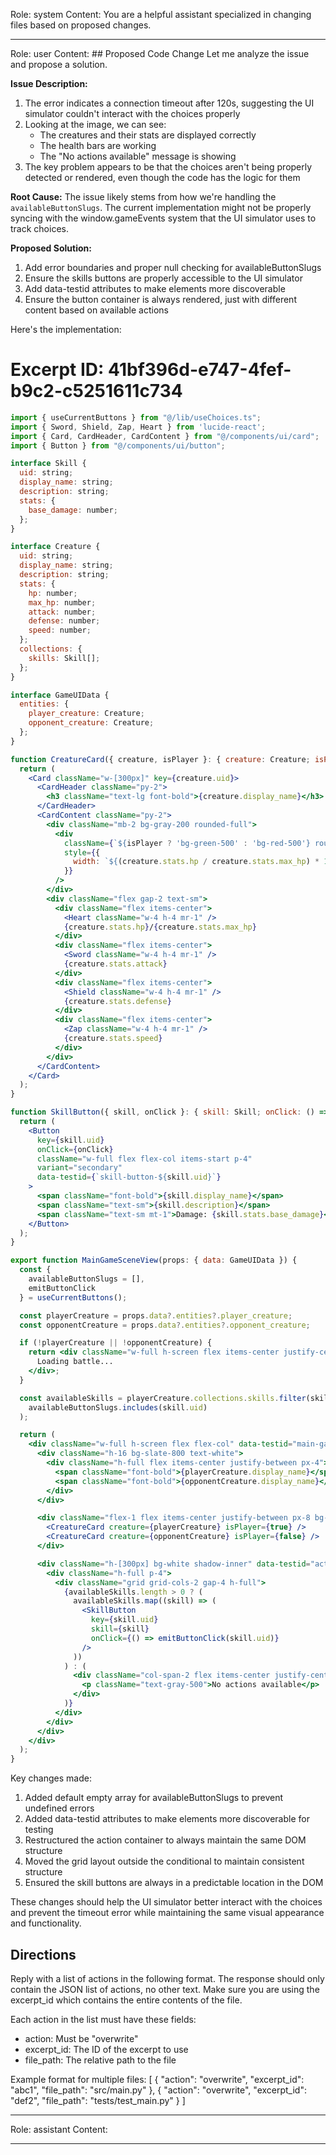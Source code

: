 Role: system
Content: You are a helpful assistant specialized in changing files based on proposed changes.
__________________
Role: user
Content: ## Proposed Code Change
Let me analyze the issue and propose a solution.

**Issue Description:**
1. The error indicates a connection timeout after 120s, suggesting the UI simulator couldn't interact with the choices properly
2. Looking at the image, we can see:
   - The creatures and their stats are displayed correctly
   - The health bars are working
   - The "No actions available" message is showing
3. The key problem appears to be that the choices aren't being properly detected or rendered, even though the code has the logic for them

**Root Cause:**
The issue likely stems from how we're handling the `availableButtonSlugs`. The current implementation might not be properly syncing with the window.gameEvents system that the UI simulator uses to track choices.

**Proposed Solution:**
1. Add error boundaries and proper null checking for availableButtonSlugs
2. Ensure the skills buttons are properly accessible to the UI simulator
3. Add data-testid attributes to make elements more discoverable
4. Ensure the button container is always rendered, just with different content based on available actions

Here's the implementation:

# Excerpt ID: 41bf396d-e747-4fef-b9c2-c5251611c734
```jsx main_game/templates/MainGameScene.tsx
import { useCurrentButtons } from "@/lib/useChoices.ts";
import { Sword, Shield, Zap, Heart } from 'lucide-react';
import { Card, CardHeader, CardContent } from "@/components/ui/card";
import { Button } from "@/components/ui/button";

interface Skill {
  uid: string;
  display_name: string;
  description: string;
  stats: {
    base_damage: number;
  };
}

interface Creature {
  uid: string;
  display_name: string;
  description: string;
  stats: {
    hp: number;
    max_hp: number;
    attack: number;
    defense: number;
    speed: number;
  };
  collections: {
    skills: Skill[];
  };
}

interface GameUIData {
  entities: {
    player_creature: Creature;
    opponent_creature: Creature;
  };
}

function CreatureCard({ creature, isPlayer }: { creature: Creature; isPlayer: boolean }) {
  return (
    <Card className="w-[300px]" key={creature.uid}>
      <CardHeader className="py-2">
        <h3 className="text-lg font-bold">{creature.display_name}</h3>
      </CardHeader>
      <CardContent className="py-2">
        <div className="mb-2 bg-gray-200 rounded-full">
          <div 
            className={`${isPlayer ? 'bg-green-500' : 'bg-red-500'} rounded-full h-2`}
            style={{
              width: `${(creature.stats.hp / creature.stats.max_hp) * 100}%`
            }}
          />
        </div>
        <div className="flex gap-2 text-sm">
          <div className="flex items-center">
            <Heart className="w-4 h-4 mr-1" />
            {creature.stats.hp}/{creature.stats.max_hp}
          </div>
          <div className="flex items-center">
            <Sword className="w-4 h-4 mr-1" />
            {creature.stats.attack}
          </div>
          <div className="flex items-center">
            <Shield className="w-4 h-4 mr-1" />
            {creature.stats.defense}
          </div>
          <div className="flex items-center">
            <Zap className="w-4 h-4 mr-1" />
            {creature.stats.speed}
          </div>
        </div>
      </CardContent>
    </Card>
  );
}

function SkillButton({ skill, onClick }: { skill: Skill; onClick: () => void }) {
  return (
    <Button 
      key={skill.uid}
      onClick={onClick}
      className="w-full flex flex-col items-start p-4"
      variant="secondary"
      data-testid={`skill-button-${skill.uid}`}
    >
      <span className="font-bold">{skill.display_name}</span>
      <span className="text-sm">{skill.description}</span>
      <span className="text-sm mt-1">Damage: {skill.stats.base_damage}</span>
    </Button>
  );
}

export function MainGameSceneView(props: { data: GameUIData }) {
  const {
    availableButtonSlugs = [],
    emitButtonClick
  } = useCurrentButtons();

  const playerCreature = props.data?.entities?.player_creature;
  const opponentCreature = props.data?.entities?.opponent_creature;

  if (!playerCreature || !opponentCreature) {
    return <div className="w-full h-screen flex items-center justify-center">
      Loading battle...
    </div>;
  }

  const availableSkills = playerCreature.collections.skills.filter(skill => 
    availableButtonSlugs.includes(skill.uid)
  );

  return (
    <div className="w-full h-screen flex flex-col" data-testid="main-game-scene">
      <div className="h-16 bg-slate-800 text-white">
        <div className="h-full flex items-center justify-between px-4">
          <span className="font-bold">{playerCreature.display_name}</span>
          <span className="font-bold">{opponentCreature.display_name}</span>
        </div>
      </div>

      <div className="flex-1 flex items-center justify-between px-8 bg-gradient-to-b from-slate-200 to-slate-300">
        <CreatureCard creature={playerCreature} isPlayer={true} />
        <CreatureCard creature={opponentCreature} isPlayer={false} />
      </div>

      <div className="h-[300px] bg-white shadow-inner" data-testid="action-container">
        <div className="h-full p-4">
          <div className="grid grid-cols-2 gap-4 h-full">
            {availableSkills.length > 0 ? (
              availableSkills.map((skill) => (
                <SkillButton 
                  key={skill.uid}
                  skill={skill}
                  onClick={() => emitButtonClick(skill.uid)}
                />
              ))
            ) : (
              <div className="col-span-2 flex items-center justify-center h-full">
                <p className="text-gray-500">No actions available</p>
              </div>
            )}
          </div>
        </div>
      </div>
    </div>
  );
}
```

Key changes made:
1. Added default empty array for availableButtonSlugs to prevent undefined errors
2. Added data-testid attributes to make elements more discoverable for testing
3. Restructured the action container to always maintain the same DOM structure
4. Moved the grid layout outside the conditional to maintain consistent structure
5. Ensured the skill buttons are always in a predictable location in the DOM

These changes should help the UI simulator better interact with the choices and prevent the timeout error while maintaining the same visual appearance and functionality.

## Directions
Reply with a list of actions in the following format. The response should only contain the JSON list of actions, no other text.
Make sure you are using the excerpt_id which contains the entire contents of the file.

Each action in the list must have these fields:
- action: Must be "overwrite"
- excerpt_id: The ID of the excerpt to use
- file_path: The relative path to the file

Example format for multiple files:
[
    {
        "action": "overwrite",
        "excerpt_id": "abc1",
        "file_path": "src/main.py"
    },
    {
        "action": "overwrite",
        "excerpt_id": "def2",
        "file_path": "tests/test_main.py"
    }
]
__________________
Role: assistant
Content: 
__________________
